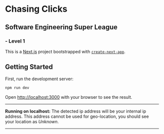 # Chasing Clicks

## Software Engineering Super League

### - Level 1

This is a [Next.js](https://nextjs.org/) project bootstrapped with [`create-next-app`](https://github.com/vercel/next.js/tree/canary/packages/create-next-app).

## Getting Started

First, run the development server:

```bash
npm run dev
```

Open [http://localhost:3000](http://localhost:3000) with your browser to see the result.

---

**Running on localhost:** The detected ip address will be your internal ip address. This address cannot be used for geo-location, you should see your location as _Unknown_.

---
